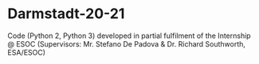 # Darmstadt-20-21
Code (Python 2, Python 3) developed in partial fulfilment of the Internship @ ESOC 
(Supervisors: Mr. Stefano De Padova &amp; Dr. Richard Southworth, ESA/ESOC)
